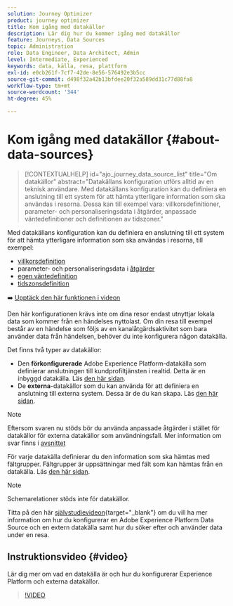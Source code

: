 ```yaml
---
solution: Journey Optimizer
product: journey optimizer
title: Kom igång med datakällor
description: Lär dig hur du kommer igång med datakällor
feature: Journeys, Data Sources
topic: Administration
role: Data Engineer, Data Architect, Admin
level: Intermediate, Experienced
keywords: data, källa, resa, plattform
exl-id: e0cb261f-7cf7-42de-8e56-576492e3b5cc
source-git-commit: d498f32a42b13bfdee20f32a589dd31c77d88fa8
workflow-type: tm+mt
source-wordcount: '344'
ht-degree: 45%

---
```


# Kom igång med datakällor {#about-data-sources}

>[!CONTEXTUALHELP]
>id="ajo_journey_data_source_list"
>title="Om datakällor"
>abstract="Datakällans konfiguration utförs alltid av en teknisk användare. Med datakällans konfiguration kan du definiera en anslutning till ett system för att hämta ytterligare information som ska användas i resorna. Dessa kan till exempel vara: villkorsdefinitioner, parameter- och personaliseringsdata i åtgärder, anpassade väntedefinitioner och definitionen av tidszoner."

Med datakällans konfiguration kan du definiera en anslutning till ett system för att hämta ytterligare information som ska användas i resorna, till exempel:

* [villkorsdefinition](../building-journeys/condition-activity.md)
* parameter- och personaliseringsdata i [åtgärder](../action/action.md)
* [egen väntedefinition](../building-journeys/wait-activity.md#custom)
* [tidszonsdefinition](../building-journeys/timezone-management.md)

➡️ [Upptäck den här funktionen i videon](#video)

Den här konfigurationen krävs inte om dina resor endast utnyttjar lokala data som kommer från en händelses nyttolast. Om din resa till exempel består av en händelse som följs av en kanalåtgärdsaktivitet som bara använder data från händelsen, behöver du inte konfigurera någon datakälla.

Det finns två typer av datakällor:

* Den **förkonfigurerade** Adobe Experience Platform-datakälla som definierar anslutningen till kundprofiltjänsten i realtid. Detta är en inbyggd datakälla. Läs [den här sidan](../datasource/adobe-experience-platform-data-source.md).
* De **externa**-datakällor som du kan använda för att definiera en anslutning till externa system. Dessa är de du kan skapa. Läs [den här sidan](../datasource/external-data-sources.md).

>[!NOTE]
>
>Eftersom svaren nu stöds bör du använda anpassade åtgärder i stället för datakällor för externa datakällor som användningsfall. Mer information om svar finns i [avsnittet](../action/action-response.md)

För varje datakälla definierar du den information som ska hämtas med fältgrupper. Fältgrupper är uppsättningar med fält som kan hämtas från en datakälla. Läs [den här sidan](../datasource/configure-data-sources.md#define-field-groups).

>[!NOTE]
>
>Schemarelationer stöds inte för datakällor.

Titta på den här [självstudievideon](https://experienceleague.adobe.com/docs/journey-optimizer-learn/tutorials/journey-configuration/configure-data-sources.html){target="_blank"} om du vill ha mer information om hur du konfigurerar en Adobe Experience Platform Data Source och en extern datakälla samt hur du söker efter och använder data under en resa.

## Instruktionsvideo {#video}

Lär dig mer om vad en datakälla är och hur du konfigurerar Experience Platform och externa datakällor.

>[!VIDEO](https://video.tv.adobe.com/v/334256?quality=12)

